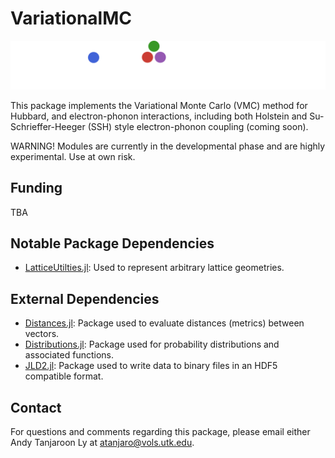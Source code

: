 # VariationalMC

![alt text](https://github.com/atanjaro/VariationalMC/blob/main/images/variationalmc-logo-dark.png "VariationalMC logo")

This package implements the Variational Monte Carlo (VMC) method for Hubbard, and electron-phonon interactions, including both Holstein and Su-Schrieffer-Heeger (SSH) style electron-phonon coupling (coming soon).

WARNING! Modules are currently in the developmental phase and are highly experimental. Use at own risk.


## Funding 

TBA


## Notable Package Dependencies

- [LatticeUtilties.jl](https://github.com/SmoQySuite/LatticeUtilities.jl.git): Used to represent arbitrary lattice geometries.

## External Dependencies

- [Distances.jl](https://github.com/JuliaStats/Distances.jl): Package used to evaluate distances (metrics) between vectors. 
- [Distributions.jl](https://github.com/JuliaStats/Distributions.jl): Package used for probability distributions and associated functions. 
- [JLD2.jl](https://github.com/JuliaIO/JLD2.jl.git): Package used to write data to binary files in an HDF5 compatible format. 

## Contact

For questions and comments regarding this package, please email either Andy Tanjaroon Ly at [atanjaro@vols.utk.edu](mailto:atanjaro@vols.utk.edu).


